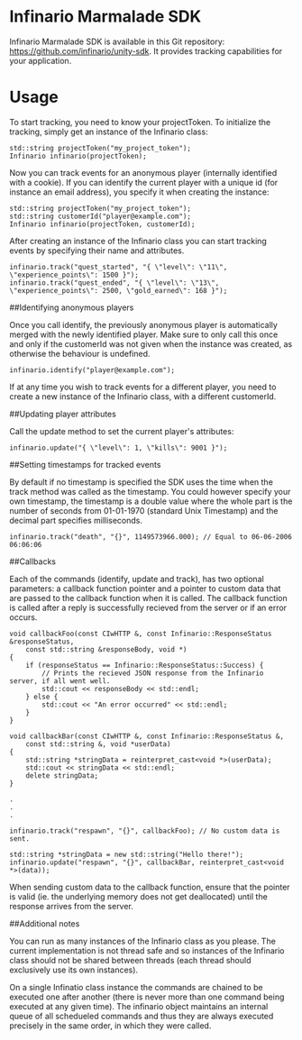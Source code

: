 # Infinario Marmalade SDK

Infinario Marmalade SDK is available in this Git repository: https://github.com/infinario/unity-sdk. It provides tracking capabilities for your application.

# Usage

To start tracking, you need to know your projectToken. To initialize the tracking, simply get an instance of the Infinario class:

```
std::string projectToken("my_project_token");
Infinario infinario(projectToken);
```

Now you can track events for an anonymous player (internally identified with a cookie). If you can identify the current player with a unique id (for instance an email address), you specify it when creating the instance:

```
std::string projectToken("my_project_token");
std::string customerId("player@example.com");
Infinario infinario(projectToken, customerId);
```

After creating an instance of the Infinario class you can start tracking events by specifying their name and attributes.

```
infinario.track("quest_started", "{ \"level\": \"11\", \"experience_points\": 1500 }");
infinario.track("quest_ended", "{ \"level\": \"13\", \"experience_points\": 2500, \"gold_earned\": 168 }");
```

##Identifying anonymous players

Once you call identify, the previously anonymous player is automatically merged with the newly identified player. Make sure to only call this once and only if the customerId was not given when the instance was created, as otherwise the behaviour is undefined.

```
infinario.identify("player@example.com");
```

If at any time you wish to track events for a different player, you need to create a new instance of the Infinario class, with a different customerId.

##Updating player attributes

Call the update method to set the current player's attributes:

```
infinario.update("{ \"level\": 1, \"kills\": 9001 }");
```

##Setting timestamps for tracked events

By default if no timestamp is specified the SDK uses the time when the track method was called as the timestamp. You could however specify your own timestamp, the timestamp is a double value where the whole part is the number of seconds from 01-01-1970 (standard Unix Timestamp) and the decimal part specifies milliseconds.

```
infinario.track("death", "{}", 1149573966.000); // Equal to 06-06-2006 06:06:06
```

##Callbacks

Each of the commands (identify, update and track), has two optional parameters: a callback function pointer and a pointer to custom data that are passed to the callback function when it is called. The callback function is called after a reply is successfully recieved from the server or if an error occurs.

```
void callbackFoo(const CIwHTTP &, const Infinario::ResponseStatus &responseStatus,
    const std::string &responseBody, void *)
{
    if (responseStatus == Infinario::ResponseStatus::Success) {
        // Prints the recieved JSON response from the Infinario server, if all went well.
        std::cout << responseBody << std::endl;
    } else {
        std::cout << "An error occurred" << std::endl;
    }
}

void callbackBar(const CIwHTTP &, const Infinario::ResponseStatus &,
    const std::string &, void *userData)
{
    std::string *stringData = reinterpret_cast<void *>(userData);
    std::cout << stringData << std::endl;
    delete stringData;
}

.
.
.

infinario.track("respawn", "{}", callbackFoo); // No custom data is sent.

std::string *stringData = new std::string("Hello there!");
infinario.update("respawn", "{}", callbackBar, reinterpret_cast<void *>(data));
```

When sending custom data to the callback function, ensure that the pointer is valid (ie. the underlying
memory does not get deallocated) until the response arrives from the server.

##Additional notes

You can run as many instances of the Infinario class as you please. The current implementation is not thread safe and
so instances of the Infinario class should not be shared between threads (each thread should exclusively use its own
instances).

On a single Infinatio class instance the commands are chained to be executed one after another (there is never more than one
command being executed at any given time). The infinario object maintains an internal queue of all schedueled commands and thus
they are always executed precisely in the same order, in which they were called.
